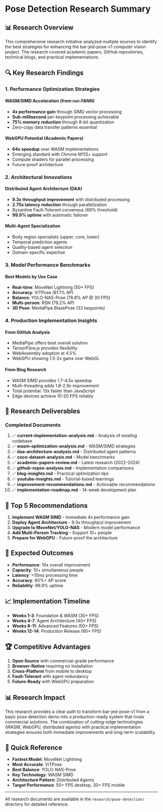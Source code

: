 # Pose Detection Research Summary

## 📊 Research Overview

This comprehensive research initiative analyzed multiple sources to identify the best strategies for enhancing the bar-jed-pose-v1 computer vision project. The research covered academic papers, GitHub repositories, technical blogs, and practical implementations.

## 🔍 Key Research Findings

### 1. Performance Optimization Strategies

#### WASM/SIMD Acceleration (from ruv-FANN)
- **4x performance gain** through SIMD vector processing
- **Sub-millisecond** per-keypoint processing achievable
- **75% memory reduction** through 8-bit quantization
- Zero-copy data transfer patterns essential

#### WebGPU Potential (Academic Papers)
- **64x speedup** over WASM implementations
- Emerging standard with Chrome M113+ support
- Compute shaders for parallel processing
- Future-proof architecture

### 2. Architectural Innovations

#### Distributed Agent Architecture (DAA)
- **9.3x throughput improvement** with distributed processing
- **2.75x latency reduction** through parallelization
- Byzantine Fault-Tolerant consensus (66% threshold)
- **99.9% uptime** with automatic failover

#### Multi-Agent Specialization
- Body region specialists (upper, core, lower)
- Temporal prediction agents
- Quality-based agent selection
- Domain-specific expertise

### 3. Model Performance Benchmarks

#### Best Models by Use Case
- **Real-time**: MoveNet Lightning (50+ FPS)
- **Accuracy**: ViTPose (81.1% AP)
- **Balance**: YOLO-NAS-Pose (76.8% AP @ 30 FPS)
- **Multi-person**: RSN (79.2% AP)
- **3D Pose**: MediaPipe BlazePose (33 keypoints)

### 4. Production Implementation Insights

#### From GitHub Analysis
- MediaPipe offers best overall solution
- TensorFlow.js provides flexibility
- WebAssembly adoption at 4.5%
- WebGPU showing 1.5-2x gains over WebGL

#### From Blog Research
- WASM SIMD provides 1.7-4.5x speedup
- Multi-threading adds 1.8-2.9x improvement
- Total potential: 13x faster than JavaScript
- Edge devices achieve 10-20 FPS reliably

## 📁 Research Deliverables

### Completed Documents
1. ✅ **current-implementation-analysis.md** - Analysis of existing codebase
2. ✅ **wasm-optimization-analysis.md** - WASM/SIMD strategies
3. ✅ **daa-architecture-analysis.md** - Distributed agent patterns
4. ✅ **coco-dataset-analysis.md** - Model benchmarks
5. ✅ **academic-papers-review.md** - Latest research (2022-2024)
6. ✅ **github-repos-analysis.md** - Implementation comparisons
7. ✅ **blog-insights.md** - Practical optimization tips
8. ✅ **youtube-insights.md** - Tutorial-based learnings
9. ✅ **improvement-recommendations.md** - Actionable recommendations
10. ✅ **implementation-roadmap.md** - 14-week development plan

## 🎯 Top 5 Recommendations

1. **Implement WASM SIMD** - Immediate 4x performance gain
2. **Deploy Agent Architecture** - 9.3x throughput improvement
3. **Upgrade to MoveNet/YOLO-NAS** - Modern model performance
4. **Add Multi-Person Tracking** - Support 10+ people
5. **Prepare for WebGPU** - Future-proof the architecture

## 🚀 Expected Outcomes

- **Performance**: 10x overall improvement
- **Capacity**: 10+ simultaneous people
- **Latency**: <10ms processing time
- **Accuracy**: 80%+ AP score
- **Reliability**: 99.9% uptime

## 📈 Implementation Timeline

- **Weeks 1-3**: Foundation & WASM (30+ FPS)
- **Weeks 4-7**: Agent Architecture (40+ FPS)
- **Weeks 8-11**: Advanced Features (50+ FPS)
- **Weeks 12-14**: Production Release (60+ FPS)

## 🏆 Competitive Advantages

1. **Open Source** with commercial-grade performance
2. **Browser-Native** requiring no installation
3. **Cross-Platform** from mobile to desktop
4. **Fault-Tolerant** with agent redundancy
5. **Future-Ready** with WebGPU preparation

## 📊 Research Impact

This research provides a clear path to transform bar-jed-pose-v1 from a basic pose detection demo into a production-ready system that rivals commercial solutions. The combination of cutting-edge technologies (WASM, WebGPU, distributed agents) with practical implementation strategies ensures both immediate improvements and long-term scalability.

## 🔗 Quick Reference

- **Fastest Model**: MoveNet Lightning
- **Most Accurate**: ViTPose
- **Best Balance**: YOLO-NAS-Pose
- **Key Technology**: WASM SIMD
- **Architecture Pattern**: Distributed Agents
- **Target Performance**: 50+ FPS desktop, 30+ FPS mobile

---

All research documents are available in the `research/pose-detection/` directory for detailed reference.